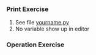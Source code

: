 ### Print Exercise
1) See file [yourname.py](https://github.com/meronalemu101/psych403/commit/4dd10a68babf90860ee83ca53db7e79ed8ea1955)
2) No variable show up in editor

### Operation Exercise
